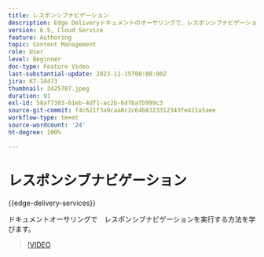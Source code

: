 ```yaml
---
title: レスポンシブナビゲーション
description: Edge Deliveryドキュメントのオーサリングで、レスポンシブナビゲーションを実行する方法を学びます。
version: 6.5, Cloud Service
feature: Authoring
topic: Content Management
role: User
level: Beginner
doc-type: Feature Video
last-substantial-update: 2023-11-15T00:00:00Z
jira: KT-14473
thumbnail: 3425707.jpeg
duration: 91
exl-id: 58af7383-61eb-4df1-ac2b-6d7bafb999c3
source-git-commit: f4c621f3a9caa8c2c64b8323312343fe421a5aee
workflow-type: tm+mt
source-wordcount: '24'
ht-degree: 100%

---
```


# レスポンシブナビゲーション

{{edge-delivery-services}}

ドキュメントオーサリングで　レスポンシブナビゲーションを実行する方法を学びます。

>[!VIDEO](https://video.tv.adobe.com/v/3425707/?learn=on)
